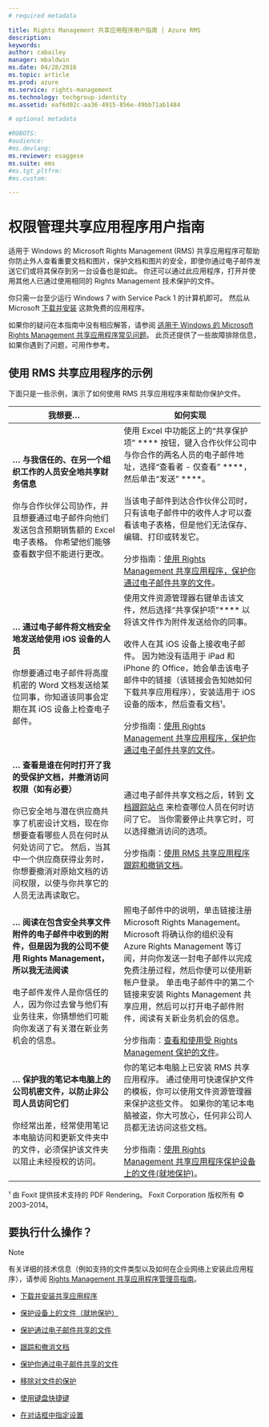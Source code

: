 ```yaml
---
# required metadata

title: Rights Management 共享应用程序用户指南 | Azure RMS
description:
keywords:
author: cabailey
manager: mbaldwin
ms.date: 04/28/2016
ms.topic: article
ms.prod: azure
ms.service: rights-management
ms.technology: techgroup-identity
ms.assetid: eaf6d02c-aa36-4915-856e-49bb71ab1484

# optional metadata

#ROBOTS:
#audience:
#ms.devlang:
ms.reviewer: esaggese
ms.suite: ems
#ms.tgt_pltfrm:
#ms.custom:

---
```


# 权限管理共享应用程序用户指南
适用于 Windows 的 Microsoft Rights Management (RMS) 共享应用程序可帮助你防止外人查看重要文档和图片，保护文档和图片的安全，即使你通过电子邮件发送它们或将其保存到另一台设备也是如此。 你还可以通过此应用程序，打开并使用其他人已通过使用相同的 Rights Management 技术保护的文件。

你只需一台至少运行 Windows 7 with Service Pack 1 的计算机即可。 然后从 Microsoft [下载并安装](http://go.microsoft.com/fwlink/?LinkId=303970) 这款免费的应用程序。

如果你的疑问在本指南中没有相应解答，请参阅 [适用于 Windows 的 Microsoft Rights Management 共享应用程序常见问题](http://go.microsoft.com/fwlink/?LinkId=303971)。 此页还提供了一些故障排除信息，如果你遇到了问题，可用作参考。

## 使用 RMS 共享应用程序的示例
下面只是一些示例，演示了如何使用 RMS 共享应用程序来帮助你保护文件。

|我想要…|如何实现|
|----------------|------------------|
|**… 与我信任的、在另一个组织工作的人员安全地共享财务信息**<br /><br />你与合作伙伴公司协作，并且想要通过电子邮件向他们发送包含预期销售额的 Excel 电子表格。 你希望他们能够查看数字但不能进行更改。|使用 Excel 中功能区上的“共享保护项” **** 按钮，键入合作伙伴公司中与你合作的两名人员的电子邮件地址，选择“查看者 - 仅查看” ****，然后单击“发送” ****。<br /><br />当该电子邮件到达合作伙伴公司时，只有该电子邮件中的收件人才可以查看该电子表格，但是他们无法保存、编辑、打印或转发它。<br /><br />分步指南：[使用 Rights Management 共享应用程序，保护你通过电子邮件共享的文件](sharing-app-protect-by-email.md)。|
|**… 通过电子邮件将文档安全地发送给使用 iOS 设备的人员**<br /><br />你想要通过电子邮件将高度机密的 Word 文档发送给某位同事，你知道该同事会定期在其 iOS 设备上检查电子邮件。|使用文件资源管理器右键单击该文件，然后选择“共享保护项”**** 以将该文件作为附件发送给你的同事。<br /><br />收件人在其 iOS 设备上接收电子邮件。 因为她没有适用于 iPad 和 iPhone 的 Office，她会单击该电子邮件中的链接（该链接会告知她如何下载共享应用程序），安装适用于 iOS 设备的版本，然后查看文档¹。<br /><br />分步指南：[使用 Rights Management 共享应用程序，保护你通过电子邮件共享的文件](sharing-app-protect-by-email.md)。|
|**… 查看是谁在何时打开了我的受保护文档，并撤消访问权限（如有必要）**<br /><br />你已安全地与潜在供应商共享了机密设计文档，现在你想要查看哪些人员在何时从何处访问了它。 然后，当其中一个供应商获得业务时，你想要撤消对原始文档的访问权限，以使与你共享它的人员无法再读取它。|通过电子邮件共享文档之后，转到 [文档跟踪站点](http://go.microsoft.com/fwlink/?LinkId=529562) 来检查哪位人员在何时访问了它。 当你需要停止共享它时，可以选择撤消访问的选项。<br /><br />分步指南：[使用 RMS 共享应用程序跟踪和撤销文档](sharing-app-track-revoke.md)。|
|**… 阅读在包含安全共享文件附件的电子邮件中收到的附件，但是因为我的公司不使用 Rights Management，所以我无法阅读**<br /><br />电子邮件发件人是你信任的人，因为你过去曾与他们有业务往来，你猜想他们可能向你发送了有关潜在新业务机会的信息。|照电子邮件中的说明，单击链接注册 Microsoft Rights Management。 Microsoft 将确认你的组织没有 Azure Rights Management 等订阅，并向你发送一封电子邮件以完成免费注册过程，然后你便可以使用新帐户登录。 单击电子邮件中的第二个链接来安装 Rights Management 共享应用，然后可以打开电子邮件附件，阅读有关新业务机会的信息。<br /><br />分步指南：[查看和使用受 Rights Management 保护的文件](sharing-app-view-use-files.md)。|
|**… 保护我的笔记本电脑上的公司机密文件，以防止非公司人员访问它们**<br /><br />你经常出差，经常使用笔记本电脑访问和更新文件夹中的文件，必须保护该文件夹以阻止未经授权的访问。|你的笔记本电脑上已安装 RMS 共享应用程序。 通过使用可快速保护文件的模板，你可以使用文件资源管理器来保护这些文件。 如果你的笔记本电脑被盗，你大可放心，任何非公司人员都无法访问这些文档。<br /><br />分步指南：[使用 Rights Management 共享应用程序保护设备上的文件&#40;就地保护&#41;](sharing-app-protect-in-place.md)。|
¹ 由 Foxit 提供技术支持的 PDF Rendering。 Foxit Corporation 版权所有 © 2003–2014。

## 要执行什么操作？
> [!NOTE]
> 有关详细的技术信息（例如支持的文件类型以及如何在企业网络上安装此应用程序），请参阅 [Rights Management 共享应用程序管理员指南](sharing-app-admin-guide.md)。

-   [下载并安装共享应用程序](install-sharing-app.md)

-   [保护设备上的文件（就地保护）](sharing-app-protect-in-place.md)

-   [保护通过电子邮件共享的文件](sharing-app-protect-by-email.md)

-   [跟踪和撤消文档](sharing-app-track-revoke.md)

-   [保护你通过电子邮件共享的文件](sharing-app-view-use-files.md)

-   [移除对文件的保护](sharing-app-remove-protection.md)

-   [使用键盘快捷键](sharing-app-keyboard-shortcuts.md)

-   [在对话框中指定设置](sharing-app-dialog-box.md)





<!--HONumber=Apr16_HO4-->


